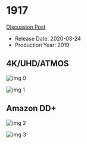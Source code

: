 # 1917

[Discussion Post](https://www.avsforum.com/threads/bass-eq-for-filtered-movies.2995212/post-59350372)

* Release Date: 2020-03-24
* Production Year: 2019

## 4K/UHD/ATMOS

![img 0](https://i.imgur.com/FEv6NO2.jpg)

![img 1](https://i.imgur.com/aMSl3jZ.png)

## Amazon DD+

![img 2](https://i.imgur.com/fesca0H.jpg)

![img 3](https://i.imgur.com/q0dDrcK.png)

